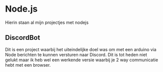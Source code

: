 # Node.js
Hierin staan al mijn projectjes met nodejs

## DiscordBot
Dit is een project waarbij het uiteindelijke doel was om met een arduino via Node berichten te kunnen versturen naar Discord. Dit is tot heden niet gelukt maar ik heb wel een werkende versie waarbij je 2 way communicatie hebt met een browser.